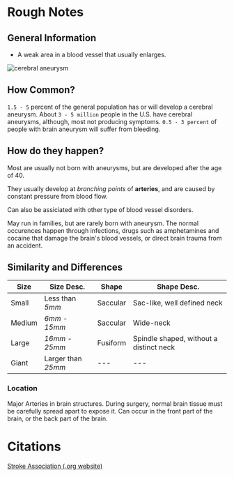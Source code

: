 # Rough Notes

## General Information

- A weak area in a blood vessel that usually enlarges.

![cerebral aneurysm](http://www.strokeassociation.org/idc/groups/stroke-public/@wcm/@hcm/@sta/documents/image/~extract/UCM_449485~1~staticrendition/medium.jpg)

## How Common?

`1.5 - 5` percent of the general population has or will develop a cerebral aneurysm. About `3 - 5 million` people in the U.S. have cerebral aneurysms, although, most not producing symptoms. `0.5 - 3 percent` of people with brain aneurysm will suffer from bleeding.

## How do they happen?

Most are usually not born with aneurysms, but are developed after the age of 40.

They usually develop at *branching points* of **arteries**, and are caused by constant pressure from blood flow.

Can also be assiciated with other type of blood vessel disorders.

May run in families, but are rarely born with aneurysm. The normal occurences happen through infections, drugs such as amphetamines and cocaine that damage the brain's blood vessels, or direct brain trauma from an accident.

## Similarity and Differences

Size | Size Desc. | Shape | Shape Desc.
---- | ---------- | ----- | -----------
Small | Less than *5mm* | Saccular | Sac-like, well defined neck
Medium | *6mm - 15mm* | Saccular | Wide-neck
Large | *16mm - 25mm* | Fusiform | Spindle shaped, without a distinct neck
Giant | Larger than *25mm* | --- | ---

### Location

Major Arteries in brain structures. During surgery, normal brain tissue must be carefully spread apart to expose it. Can occur in the front part of the brain, or the back part of the brain.

# Citations

[Stroke Association (.org website)](http://www.strokeassociation.org/STROKEORG/AboutStroke/TypesofStroke/HemorrhagicBleeds/What-You-Should-Know-About-Cerebral-Aneurysms_UCM_310103_Article.jsp#.Wi6mr7Q-dao)
